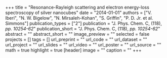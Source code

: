 +++
title = "Resonance-Rayleigh scattering and electron energy-loss spectroscopy of silver nanocubes"
date = "2014-01-01"
authors = ["V. Iberi", "N. W. Bigelow", "N. Mirsaleh-Kohan", "S. Griffin", "P. D. Jr. et al. Simmons"]
publication_types = ["2"]
publication = "J. Phys. Chem. C, (118), _pp. 10254-62_"
publication_short = "J. Phys. Chem. C, (118), _pp. 10254-62_"
abstract = ""
abstract_short = ""
image_preview = ""
selected = false
projects = []
tags = []
url_preprint = ""
url_code = ""
url_dataset = ""
url_project = ""
url_slides = ""
url_video = ""
url_poster = ""
url_source = ""
math = true
highlight = true
[header]
image = ""
caption = ""
+++
